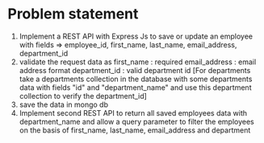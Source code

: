 # Problem statement
1. Implement a REST API with Express Js to save or update an employee with fields => employee_id, first_name, last_name, email_address, department_id
2. validate the request data as
    first_name : required
    email_address : email address format
    department_id : valid department id
[For departments take a departments collection in the database with some departments data with fields "id" and "department_name" and use this department collection to verify the department_id]
3. save the data in mongo db
4. Implement second REST API to return all saved employees data with department_name and allow a query parameter to filter the employees on the basis of first_name, last_name, email_address and department
